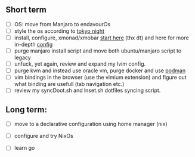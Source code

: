 ## Short term
- [ ] OS: move from Manjaro to endavourOs
- [ ] style the os according to [tokyo night](https://old.reddit.com/r/unixporn/comments/ra8dpp/gnome_tried_customizing_gnome_a_bit_with_the_epic/)
- [ ] install, configure, xmonad/xmobar [start here](https://beginners-guide-to-xmonad.readthedocs.io/configure_xmobar.html) (thx dt) and here for more in-depth [config](https://archcheatsheet.com/environment/xmonad-configuration.html#program-launcher)
- [ ] purge manjaro install script and move both ubuntu/manjaro script to legacy 
- [ ] unfuck, yet again, review and expand my lvim config.
- [ ] purge kvm and instead use oracle vm, purge docker and use [podman](https://podman.io/)
- [ ] vim bindings in the browser (use the vimium extension) and figure out what binding are usefull (tab navigation etc.)
- [ ] review my syncDoot.sh and lnset.sh dotfiles syncing script.

## Long term: 
- [ ] move to a declarative configuration using home manager (nix)
- [ ] configure and try NixOs
- [ ] learn go

